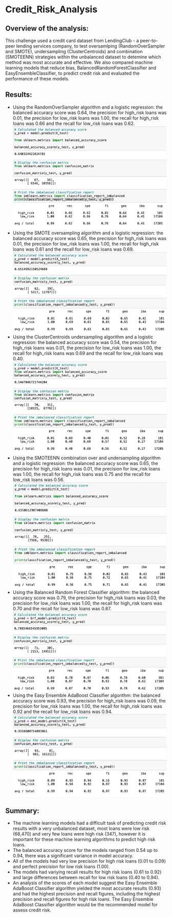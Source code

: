 # Credit_Risk_Analysis

## Overview of the analysis: 
This challenge used a credit card dataset from LendingClub - a peer-to-peer lending services company, to test oversamlping (RandomOverSampler and SMOTE), undersampling (ClusterCentroids) and combination (SMOTEENN) strategies within the unbalanced dataset to detemine which method was most accurate and effective. 
We also compared machine learning models that reduce bias, BalancedRandomForestClassifier and EasyEnsembleClassifier, to predict credit risk and evaluated the performance of these models. 

## Results: 
- Using the RandomOverSampler algorithm and a logistic regression: the balanced accuracy score was 0.64, the precision for high_risk loans was 0.01, the precision for low_risk loans was 1.00, the recall for high_risk loans was 0.66 and the recall for low_risk loans was 0.62.
![RandomOverSampler Results](https://github.com/AaraniSivasekaram/Credit_Risk_Analysis/blob/main/RandomOverSampler%20Results.png)
- Using the SMOTE oversampling algorithm and a logistic regression: the balanced accuracy score was 0.65, the precision for high_risk loans was 0.01, the precision for low_risk loans was 1.00, the recall for high_risk loans was 0.61 and the recall for low_risk loans was 0.69.
![SMOTE Oversampling Results](https://github.com/AaraniSivasekaram/Credit_Risk_Analysis/blob/main/SMOTE%20Oversampling%20Results.png)
- Using the ClusterCentroids undersampling algorithm and a logistic regression: the balanced accuracy score was 0.54, the precision for high_risk loans was 0.01, the precision for low_risk loans was 1.00, the recall for high_risk loans was 0.69 and the recall for low_risk loans was 0.40.
![ClusterCentroids Undersampling Results](https://github.com/AaraniSivasekaram/Credit_Risk_Analysis/blob/main/ClusterCentroids%20Undersampling%20Results.png)
- Using the SMOTEENN  combination over and undersampling algorithm and a logistic regression: the balanced accuracy score was 0.65, the precision for high_risk loans was 0.01, the precision for low_risk loans was 1.00, the recall for high_risk loans was 0.75 and the recall for low_risk loans was 0.56.
![SMOTEENN Results](https://github.com/AaraniSivasekaram/Credit_Risk_Analysis/blob/main/SMOTEENN%20Results.png)
- Using the Balanced Random Forest Classifier algorithm: the balanced accuracy score was 0.79, the precision for high_risk loans was 0.03, the precision for low_risk loans was 1.00, the recall for high_risk loans was 0.70 and the recall for low_risk loans was 0.87.
![BalancedRandomForestClassifer Results](https://github.com/AaraniSivasekaram/Credit_Risk_Analysis/blob/main/BalancedRandomForestClassifer%20Results.png)
- Using the Easy Ensemble AdaBoost Classifier algorithm: the balanced accuracy score was 0.93, the precision for high_risk loans was 0.09, the precision for low_risk loans was 1.00, the recall for high_risk loans was 0.92 and the recall for low_risk loans was 0.94.
![EasyEnsembleClassifier Results](https://github.com/AaraniSivasekaram/Credit_Risk_Analysis/blob/main/EasyEnsembleClassifier%20Results.png)

## Summary: 
- The machine learning models had a difficult task of predicting credit risk results with a very unbalanced dataset, most loans were low risk (68,470) and very few loans were high risk (347), however it is important for these machine learning algorithms to predict high risk loans. 
- The balanced accuracy score for the models ranged from 0.54 up to 0.94, there was a significant variance in model accuracy. 
- All of the models had very low precision for high risk loans (0.01 to 0.09) and perfect precision for low risk loans (1.00). 
- The models had variying recall results for high risk loans (0.61 to 0.92) and large differences between recall for low risk loans (0.40 to 0.94).
- An analysis of the scores of each model suggest the Easy Ensemble AdaBoost Classifier algorithm yielded the most accurate results (0.93) and had the highest precision and recall figures, including the highest precision and recall figures for high risk loans. The Easy Ensemble AdaBoost Classifier algorithm would be the recommended model for assess credit risk. 
